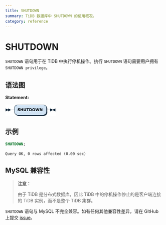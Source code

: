 ```yaml
---
title: SHUTDOWN
summary: TiDB 数据库中 SHUTDOWN 的使用概况。
category: reference
---
```


# SHUTDOWN

`SHUTDOWN` 语句用于在 TiDB 中执行停机操作。执行 `SHUTDOWN` 语句需要用户拥有 `SHUTDOWN privilege`。

## 语法图

**Statement:**

![Statement](/media/sqlgram/ShutdownStmt.png)

## 示例



```sql
SHUTDOWN;
```

```
Query OK, 0 rows affected (0.00 sec)
```

## MySQL 兼容性

> **注意：**
>
> 由于 TiDB 是分布式数据库，因此 TiDB 中的停机操作停止的是客户端连接的 TiDB 实例，而不是整个 TiDB 集群。

`SHUTDOWN` 语句与 MySQL 不完全兼容。如有任何其他兼容性差异，请在 GitHub 上提交 [issue](/report-issue.md)。
